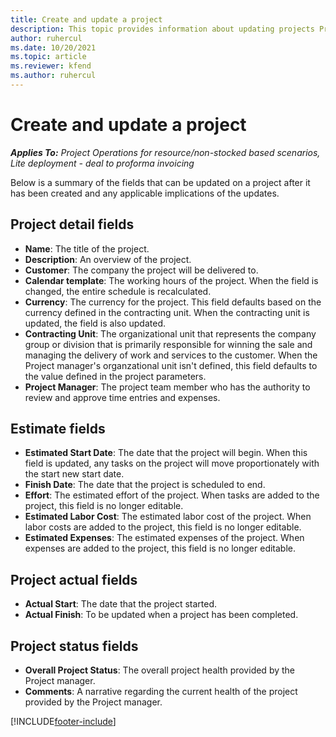 ```yaml
---
title: Create and update a project
description: This topic provides information about updating projects Project Operations.
author: ruhercul
ms.date: 10/20/2021
ms.topic: article
ms.reviewer: kfend 
ms.author: ruhercul
---
```


# Create and update a project

_**Applies To:** Project Operations for resource/non-stocked based scenarios, Lite deployment - deal to proforma invoicing_

Below is a summary of the fields that can be updated on a project after it has been created and any applicable implications of the updates.

## Project detail fields

- **Name**: The title of the project.
- **Description**: An overview of the project.
- **Customer**: The company the project will be delivered to.
- **Calendar template**: The working hours of the project. When the field is changed, the entire schedule is recalculated.
- **Currency**: The currency for the project. This field defaults based on the currency defined in the contracting unit. When the contracting unit is updated, the field is also updated.
- **Contracting Unit**: The organizational unit that represents the company group or division that is primarily responsible for winning the sale and managing the delivery of work and services to the customer.  When the Project manager's organzational unit isn't defined, this field defaults to the value defined in the project parameters.
- **Project Manager**: The project team member who has the authority to review and approve time entries and expenses.

## Estimate fields

- **Estimated Start Date**: The date that the project will begin. When this field is updated, any tasks on the project will move proportionately with the start new start date.
- **Finish Date**: The date that the project is scheduled to end.
- **Effort**: The estimated effort of the project. When tasks are added to the project, this field is no longer editable.
- **Estimated Labor Cost**: The estimated labor cost of the project. When labor costs are added to the project, this field is no longer editable.
- **Estimated Expenses**: The estimated expenses of the project. When expenses are added to the project, this field is no longer editable.

## Project actual fields
- **Actual Start**: The date that the project started.
- **Actual Finish**: To be updated when a project has been completed.

## Project status fields

- **Overall Project Status**: The overall project health provided by the Project manager.
- **Comments**: A narrative regarding the current health of the project provided by the Project manager.



[!INCLUDE[footer-include](../includes/footer-banner.md)]
